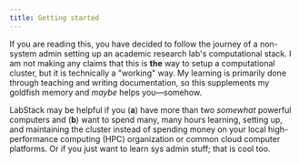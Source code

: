 ```yaml
---
title: Getting started
---
```


If you are reading this, you have decided to follow the journey of a non-system admin setting up an academic research lab's computational stack.
I am not making any claims that this is **the** way to setup a computational cluster, but it is technically a "working" way.
My learning is primarily done through teaching and writing documentation, so this supplements my goldfish memory and _maybe_ helps you&mdash;somehow.

LabStack may be helpful if you (**a**) have more than two _somewhat_ powerful computers and (**b**) want to spend many, many hours learning, setting up, and maintaining the cluster instead of spending money on your local high-performance computing (HPC) organization or common cloud computer platforms.
Or if you just want to learn sys admin stuff; that is cool too.
